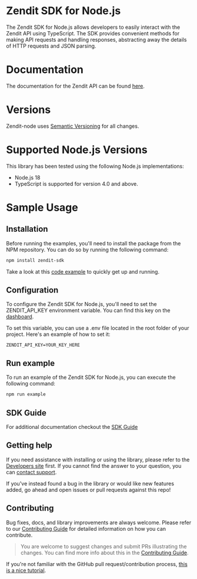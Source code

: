 # Zendit SDK for Node.js

The Zendit SDK for Node.js allows developers to easily interact with the Zendit API using TypeScript. 
The SDK provides convenient methods for making API requests and handling responses, abstracting away the details of HTTP requests and JSON parsing.

# Documentation
The documentation for the Zendit API can be found [here][docs-link].

# Versions
Zendit-node uses [Semantic Versioning](https://semver.org/) for all changes.

# Supported Node.js Versions
This library has been tested using the following Node.js implementations:

* Node.js 18
* TypeScript is supported for version 4.0 and above.

# Sample Usage

## Installation

Before running the examples, you'll need to install the package from the NPM repository. 
You can do so by running the following command:
```bash
npm install zendit-sdk
```

Take a look at this [code example](https://github.com/coretech/zendit-node-sdk/blob/main/example/index.ts) to quickly get up and running.

## Configuration
To configure the Zendit SDK for Node.js, you'll need to set the ZENDIT_API_KEY environment variable. You can find this key on the [dashboard](https://console.zendit.io/).

To set this variable, you can use a .env file located in the root folder of your project. Here's an example of how to set it:
```.env
ZENDIT_API_KEY=YOUR_KEY_HERE
```

## Run example
To run an example of the Zendit SDK for Node.js, you can execute the following command:
```bash
npm run example
```

## SDK Guide

For additional documentation checkout the [SDK Guide](SDK-GUIDE.md)

## Getting help

If you need assistance with installing or using the library, please refer to the [Developers site][docs-link] first. 
If you cannot find the answer to your question, you can [contact support][support-page].

If you've instead found a bug in the library or would like new features added, go ahead and open issues or pull requests against this repo!

## Contributing

Bug fixes, docs, and library improvements are always welcome. Please refer to our [Contributing Guide](CONTRIBUTING.md) for detailed information on how you can contribute.

> You are welcome to suggest changes and submit PRs illustrating the changes. You can find more info about this in the [Contributing Guide](CONTRIBUTING.md).

If you're not familiar with the GitHub pull request/contribution process, [this is a nice tutorial](https://gun.io/blog/how-to-github-fork-branch-and-pull-request/).

[docs-link]: https://developers.zendit.io
[issue-link]: https://github.com/coretech/zendit-node-sdk/issues/new
[github]: https://github.com/coretech/zendit-node-sdk
[support-page]: https://developers.zendit.io/zendit-support
